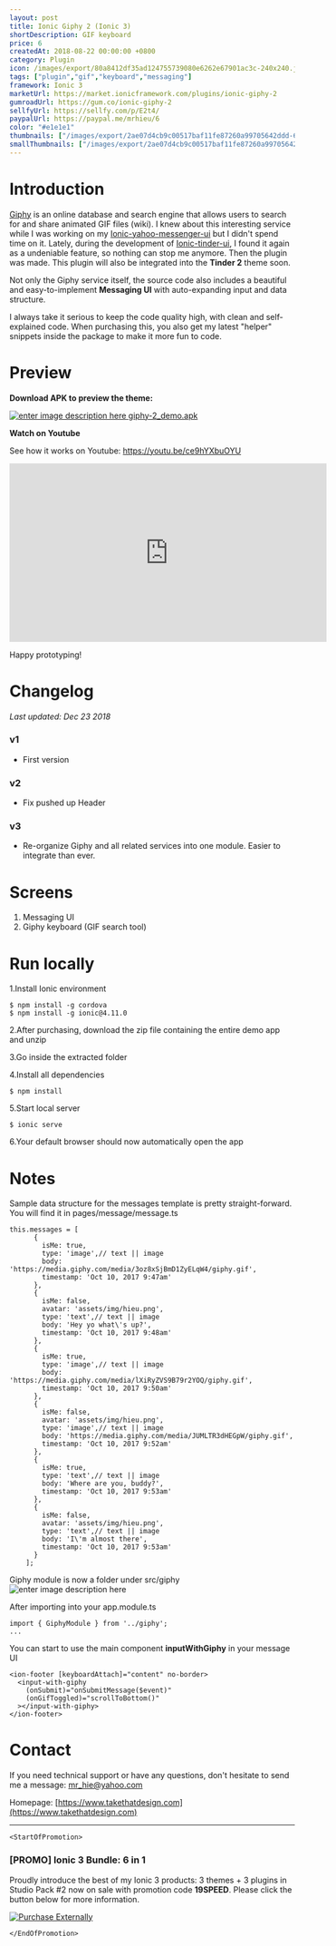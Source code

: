 ```yaml
---
layout: post
title: Ionic Giphy 2 (Ionic 3)
shortDescription: GIF keyboard 
price: 6
createdAt: 2018-08-22 00:00:00 +0800
category: Plugin
icon: /images/export/80a8412df35ad124755739080e6262e67901ac3c-240x240.jpg
tags: ["plugin","gif","keyboard","messaging"]
framework: Ionic 3
marketUrl: https://market.ionicframework.com/plugins/ionic-giphy-2
gumroadUrl: https://gum.co/ionic-giphy-2
sellfyUrl: https://sellfy.com/p/E2t4/
paypalUrl: https://paypal.me/mrhieu/6
color: "#e1e1e1"
thumbnails: ["/images/export/2ae07d4cb9c00517baf11fe87260a99705642ddd-665x1182.jpg","/images/export/73e2e86caaf5852279cd035e573ff18eec604621-665x1182.jpg","/images/export/aba1183fee008768393d2e78b37bee259f120584-665x1182.jpg"]
smallThumbnails: ["/images/export/2ae07d4cb9c00517baf11fe87260a99705642ddd-665x1182.jpg","/images/export/73e2e86caaf5852279cd035e573ff18eec604621-665x1182.jpg","/images/export/aba1183fee008768393d2e78b37bee259f120584-665x1182.jpg"]
---
```


# Introduction

[Giphy](https://giphy.com/) is an online database and search engine that allows users to search for and share animated GIF files (wiki). I knew about this interesting service while I was working on my [Ionic-yahoo-messenger-ui](https://market.ionic.io/themes/ionic-yahoo-messenger-ui) but I didn't spend time on it. Lately, during the development of [Ionic-tinder-ui](https://market.ionic.io/themes/ionic-tinder-ui), I found it again as a undeniable feature, so nothing can stop me anymore. Then the plugin was made. This plugin will also be integrated into the **Tinder 2** theme soon.

Not only the Giphy service itself, the source code also includes a beautiful and easy-to-implement **Messaging UI** with auto-expanding input and data structure.

I always take it serious to keep the code quality high, with clean and self-explained code. When purchasing this, you also get my latest "helper" snippets inside the package to make it more fun to code.


# Preview



**Download APK to preview the theme:** 

[![enter image description here](https://lh3.googleusercontent.com/MIkXV-iIhrxPG5tZn8QTglczrISwLwebr8QmCKcJFN6NL0eNLf5GqWltrefAZwzAwh2r4RPk=w96-h96-e365)
giphy-2_demo.apk](http://bit.ly/2V5qtxR)


**Watch on Youtube**

See how it works on Youtube: https://youtu.be/ce9hYXbuOYU

<iframe width="560" height="315" src="https://www.youtube.com/embed/ce9hYXbuOYU" frameborder="0" allow="accelerometer; autoplay; encrypted-media; gyroscope; picture-in-picture" allowfullscreen></iframe>


Happy prototyping!


# Changelog

*Last updated: Dec 23 2018*

### v1

* First version

### v2

* Fix pushed up Header

### v3

* Re-organize Giphy and all related services into one module. Easier to integrate than ever.


# Screens

1. Messaging UI
2. Giphy keyboard (GIF search tool)


# Run locally
1.Install Ionic environment

```
$ npm install -g cordova
$ npm install -g ionic@4.11.0
```

2.After purchasing, download the zip file containing the entire demo app and unzip

3.Go inside the extracted folder

4.Install all dependencies

```
$ npm install
```

5.Start local server
```
$ ionic serve
```

6.Your default browser should now automatically open the app


# Notes

Sample data structure for the messages template is pretty straight-forward. You will find it in pages/message/message.ts

```
this.messages = [
      {
        isMe: true,
        type: 'image',// text || image
        body: 'https://media.giphy.com/media/3oz8xSjBmD1ZyELqW4/giphy.gif',
        timestamp: 'Oct 10, 2017 9:47am'
      },
      {
        isMe: false,
        avatar: 'assets/img/hieu.png',
        type: 'text',// text || image
        body: 'Hey yo what\'s up?',
        timestamp: 'Oct 10, 2017 9:48am'
      },
      {
        isMe: true,
        type: 'image',// text || image
        body: 'https://media.giphy.com/media/lXiRyZVS9B79r2YOQ/giphy.gif',
        timestamp: 'Oct 10, 2017 9:50am'
      },
      {
        isMe: false,
        avatar: 'assets/img/hieu.png',
        type: 'image',// text || image
        body: 'https://media.giphy.com/media/JUMLTR3dHEGpW/giphy.gif',
        timestamp: 'Oct 10, 2017 9:52am'
      },
      {
        isMe: true,
        type: 'text',// text || image
        body: 'Where are you, buddy?',
        timestamp: 'Oct 10, 2017 9:53am'
      },
      {
        isMe: false,
        avatar: 'assets/img/hieu.png',
        type: 'text',// text || image
        body: 'I\'m almost there',
        timestamp: 'Oct 10, 2017 9:53am'
      }
    ];
```

Giphy module is now a folder under src/giphy
![enter image description here](https://i.gyazo.com/858aa5e52d1e9c7264e64ca2ac02cdd4.png)

After importing into your app.module.ts

```
import { GiphyModule } from '../giphy';
...
```

You can start to use the main component **inputWithGiphy** in your message UI

```
<ion-footer [keyboardAttach]="content" no-border>
  <input-with-giphy
    (onSubmit)="onSubmitMessage($event)"
    (onGifToggled)="scrollToBottom()"
  ></input-with-giphy>
</ion-footer>
```


# Contact
If you need technical support or have any questions, don't hesitate to send me a message: [mr_hie@yahoo.com](mailto:mr_hie@yahoo.com)

Homepage: [https://www.takethatdesign.com](https://www.takethatdesign.com)


------------------

`<StartOfPromotion>`
### [PROMO] Ionic 3 Bundle: 6 in 1
Proudly introduce the best of my Ionic 3 products: 3 themes + 3 plugins in Studio Pack #2  now on sale with promotion code **19SPEED**. Please click the button below for more information.

[![Purchase Externally](http://bit.ly/2E4p4z3)](https://gum.co/ionic3-ui-bundle)

`</EndOfPromotion>`